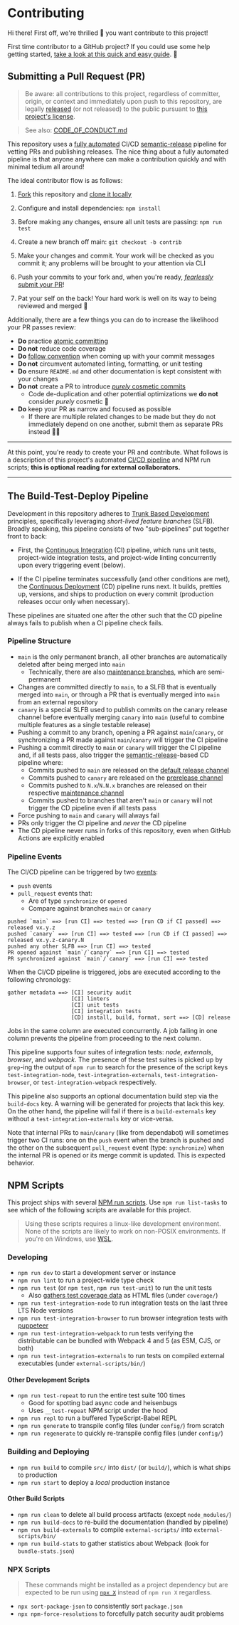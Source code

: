 # Contributing

Hi there! First off, we're thrilled 🤩 you want contribute to this project!

First time contributor to a GitHub project? If you could use some help getting
started, [take a look at this quick and easy
guide](https://www.dataschool.io/how-to-contribute-on-github). 💜

## Submitting a Pull Request (PR)

> Be aware: all contributions to this project, regardless of committer, origin,
or context and immediately upon push to this repository, are legally
[released](https://help.github.com/articles/github-terms-of-service/#6-contributions-under-repository-license)
(or not released) to the public pursuant to [this project's license](LICENSE).

> See also: [CODE_OF_CONDUCT.md](.github/CODE_OF_CONDUCT.md)

This repository uses a [fully automated](https://github.com/features/actions)
CI/CD
[semantic-release](https://github.com/semantic-release/semantic-release#readme)
pipeline for vetting PRs and publishing releases. The nice thing about a fully
automated pipeline is that anyone anywhere can make a contribution quickly and
with minimal tedium all around!

The ideal contributor flow is as follows:

1. [Fork](https://github.com/Xunnamius/workflow-playground/fork) this repository
   and [clone it
   locally](https://docs.github.com/en/free-pro-team@latest/github/creating-cloning-and-archiving-repositories/cloning-a-repository)

2. Configure and install dependencies: `npm install`

3. Before making any changes, ensure all unit tests are passing: `npm run test`

4. Create a new branch off main: `git checkout -b contrib`

5. Make your changes and commit. Your work will be checked as you commit it; any
   problems will be brought to your attention via CLI

6. Push your commits to your fork and, when you're ready, [*fearlessly* submit
   your PR](https://github.com/Xunnamius/workflow-playground/compare)!

7. Pat your self on the back! Your hard work is well on its way to being
   reviewed and merged 🚀

Additionally, there are a few things you can do to increase the likelihood your
PR passes review:

- **Do** practice [atomic
  committing](https://www.codewithjason.com/atomic-commits-testing/)
- **Do not** reduce code coverage
- **Do** [follow
  convention](https://www.conventionalcommits.org/en/v1.0.0/#summary) when
  coming up with your commit messages
- **Do not** circumvent automated linting, formatting, or unit testing
- **Do** ensure `README.md` and other documentation is kept consistent with your
  changes
- **Do not** create a PR to introduce [*purely* cosmetic
  commits](https://github.com/rails/rails/pull/13771#issuecomment-32746700)
    - Code de-duplication and other potential optimizations we **do not**
      consider *purely* cosmetic 🙂
- **Do** keep your PR as narrow and focused as possible
    - If there are multiple related changes to be made but they do not
      immediately depend on one another, submit them as separate PRs instead
      👍🏿

***

At this point, you're ready to create your PR and contribute. What follows is a
description of this project's automated [CI/CD
pipeline](.github/workflows/build-test-deploy.yml) and NPM run scripts; **this
is optional reading for external collaborators.**

***

## The Build-Test-Deploy Pipeline

Development in this repository adheres to [Trunk Based
Development](https://trunkbaseddevelopment.com/) principles, specifically
leveraging *short-lived feature branches* (SLFB). Broadly speaking, this
pipeline consists of two "sub-pipelines" put together front to back:

- First, the [Continuous
  Integration](https://en.wikipedia.org/wiki/Continuous_integration) (CI)
  pipeline, which runs unit tests, project-wide integration tests, and
  project-wide linting concurrently upon every triggering event (below).

- If the CI pipeline terminates successfully (and other conditions are met), the
  [Continuous Deployment](https://en.wikipedia.org/wiki/Continuous_deployment)
  (CD) pipeline runs next. It builds, pretties up, versions, and ships to
  production on every commit (production releases occur only when necessary).

These pipelines are situated one after the other such that the CD pipeline
always fails to publish when a CI pipeline check fails.

### Pipeline Structure

- `main` is the only permanent branch, all other branches are automatically
  deleted after being merged into `main`
    - Technically, there are also [maintenance
      branches](https://semantic-release.gitbook.io/semantic-release/usage/workflow-configuration#maintenance-branches),
      which are semi-permanent
- Changes are committed directly to `main`, to a SLFB that is eventually merged
  into `main`, or through a PR that is eventually merged into `main` from an
  external repository
- `canary` is a special SLFB used to publish commits on the canary release
  channel before eventually merging `canary` into `main` (useful to combine
  multiple features as a single testable release)
- Pushing a commit to any branch, opening a PR against `main`/`canary`, or
  synchronizing a PR made against `main`/`canary` will trigger the CI pipeline
- Pushing a commit directly to `main` or `canary` will trigger the CI pipeline
  and, if all tests pass, also trigger the
  [semantic-release](https://www.npmjs.com/package/semantic-release)-based CD
  pipeline where:
    - Commits pushed to `main` are released on the [default release
      channel](https://semantic-release.gitbook.io/semantic-release/usage/workflow-configuration#release-branches)
    - Commits pushed to `canary` are released on the [prerelease
      channel](https://semantic-release.gitbook.io/semantic-release/usage/workflow-configuration#pre-release-branches)
    - Commits pushed to `N.x`/`N.N.x` branches are released on their respective
      [maintenance
      channel](https://semantic-release.gitbook.io/semantic-release/usage/workflow-configuration#maintenance-branches)
    - Commits pushed to branches that aren't `main` or `canary` will not trigger
      the CD pipeline even if all tests pass
- Force pushing to `main` and `canary` will always fail
- PRs only trigger the CI pipeline and *never* the CD pipeline
- The CD pipeline never runs in forks of this repository, even when GitHub
  Actions are explicitly enabled

### Pipeline Events

The CI/CD pipeline can be triggered by two
[events](https://docs.github.com/en/free-pro-team@latest/actions/reference/events-that-trigger-workflows):

- `push` events
- `pull_request` events that:
  - Are of type `synchronize` or `opened`
  - Compare against branches `main` or `canary`

```
pushed `main` ==> [run CI] ==> tested ==> [run CD if CI passed] ==> released vx.y.z
pushed `canary` ==> [run CI] ==> tested ==> [run CD if CI passed] ==> released vx.y.z-canary.N
pushed any other SLFB ==> [run CI] ==> tested
PR opened against `main`/`canary` ==> [run CI] ==> tested
PR synchronized against `main`/`canary` ==> [run CI] ==> tested
```

When the CI/CD pipeline is triggered, jobs are executed according to the
following chronology:

```
gather metadata ==> [CI] security audit
                    [CI] linters
                    [CI] unit tests
                    [CI] integration tests
                    [CD] install, build, format, sort ==> [CD] release
```

Jobs in the same column are executed concurrently. A job failing in one column
prevents the pipeline from proceeding to the next column.

This pipeline supports four suites of integration tests: *node*, *externals*,
*browser*, and *webpack*. The presence of these test suites is picked up by
`grep`-ing the output of `npm run` to search for the presence of the script keys
`test-integration-node`, `test-integration-externals`,
`test-integration-browser`, or `test-integration-webpack` respectively.

This pipeline also supports an optional documentation build step via the
`build-docs` key. A warning will be generated for projects that lack this key.
On the other hand, the pipeline will fail if there is a `build-externals` key
without a `test-integration-externals` key or vice-versa.

Note that internal PRs to `main`/`canary` (like from dependabot) will sometimes
trigger two CI runs: one on the `push` event when the branch is pushed and the
other on the subsequent `pull_request` event (type: `synchronize`) when the
internal PR is opened or its merge commit is updated. This is expected behavior.

## NPM Scripts

This project ships with several [NPM run
scripts](https://docs.npmjs.com/cli/v6/commands/npm-run-script). Use `npm run
list-tasks` to see which of the following scripts are available for this
project.

> Using these scripts requires a linux-like development environment. None of the
> scripts are likely to work on non-POSIX environments. If you're on Windows,
> use [WSL](https://docs.microsoft.com/en-us/windows/wsl/install-win10).

### Developing

- `npm run dev` to start a development server or instance
- `npm run lint` to run a project-wide type check
- `npm run test` (or `npm test`, `npm run test-unit`) to run the unit tests
    - Also [gathers test coverage
      data](https://jestjs.io/docs/en/cli.html#--coverageboolean) as HTML files
      (under `coverage/`)
- `npm run test-integration-node` to run integration tests on the last three LTS
  Node versions
- `npm run test-integration-browser` to run browser integration tests with
  [puppeteer](https://github.com/puppeteer/puppeteer)
- `npm run test-integration-webpack` to run tests verifying the distributable
  can be bundled with Webpack 4 and 5 (as ESM, CJS, or both)
- `npm run test-integration-externals` to run tests on compiled external
  executables (under `external-scripts/bin/`)

#### Other Development Scripts
- `npm run test-repeat` to run the entire test suite 100 times
    - Good for spotting bad async code and heisenbugs
    - Uses `__test-repeat` NPM script under the hood
- `npm run repl` to run a buffered TypeScript-Babel REPL
- `npm run generate` to transpile config files (under `config/`) from scratch
- `npm run regenerate` to quickly re-transpile config files (under `config/`)

### Building and Deploying

- `npm run build` to compile `src/` into `dist/` (or `build/`), which is what
  ships to production
- `npm run start` to deploy a *local* production instance

#### Other Build Scripts
- `npm run clean` to delete all build process artifacts (except `node_modules/`)
- `npm run build-docs` to re-build the documentation (handled by pipeline)
- `npm run build-externals` to compile `external-scripts/` into
  `external-scripts/bin/`
- `npm run build-stats` to gather statistics about Webpack (look for
  `bundle-stats.json`)

### NPX Scripts

> These commands might be installed as a project dependency but are expected to
> be run using [`npx X`](https://www.npmjs.com/package/npx) instead of `npm run
> X` regardless.

- `npx sort-package-json` to consistently sort `package.json`
- `npx npm-force-resolutions` to forcefully patch security audit problems
